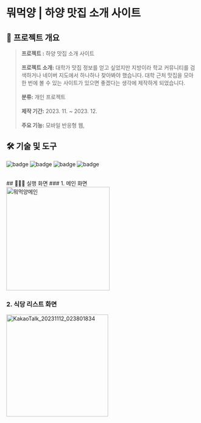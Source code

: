 # 뭐먹양 | 하양 맛집 소개 사이트
## 📝 프로젝트 개요
> **프로젝트 :** 하양 맛집 소개 사이트 <br/><br/>
**프로젝트 소개:** 대학가 맛집 정보를 얻고 싶었지만 지방이라 학교 커뮤니티를 검색하거나 네이버 지도에서 하나하나 찾아봐야 했습니다. 대학 근처 맛집을 모아 한 번에 볼 수 있는 사이트가 있으면 좋겠다는 생각에 제작하게 되었습니다.<br/><br/>
**분류:** 개인 프로젝트  <br/><br/>
**제작 기간:**  2023. 11. ~ 2023. 12. <br/><br/>
**주요 기능:** 모바일 반응형 웹, <br/>

## 🛠 기술 및 도구
![badge](https://img.shields.io/badge/HTML-1572B6?style=for-the-badge&logo=html&logoColor=white)
![badge](https://img.shields.io/badge/CSS3-1572B6?style=for-the-badge&logo=css3&logoColor=white) 
![badge](https://img.shields.io/badge/JavaScript-1572B6?style=for-the-badge&logo=javascript&logoColor=white)
![badge](https://img.shields.io/badge/GitHub-100000?style=for-the-badge&logo=github&logoColor=white)

<br/>
## 👨🏻‍💻 실행 화면
### 1. 메인 화면 
<br/>
<img width="271" alt="뭐먹양메인" src="https://github.com/bolisnsk/food/assets/50792699/770911d2-e51b-43bd-96cc-a36eb7e2d9fc">

### 2. 식당 리스트 화면
<img width="267" alt="KakaoTalk_20231112_023801834" src="https://github.com/bolisnsk/food/assets/50792699/4daba560-a58b-4bc4-92b6-b18d459e8eef">

